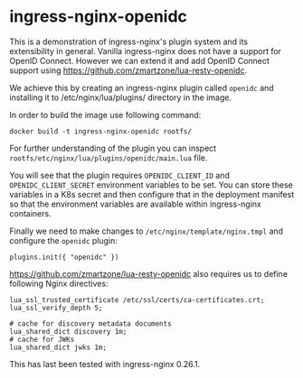 # ingress-nginx-openidc

This is a demonstration of ingress-nginx's plugin system and its extensibility in general.
Vanilla ingress-nginx does not have a support for OpenID Connect. However we can extend it and add
OpenID Connect support using https://github.com/zmartzone/lua-resty-openidc.

We achieve this by creating an ingress-nginx plugin called `openidc` and installing it to /etc/nginx/lua/plugins/
directory in the image.


In order to build the image use following command:

```
docker build -t ingress-nginx-openidc rootfs/
```

For further understanding of the plugin you can inspect `rootfs/etc/nginx/lua/plugins/openidc/main.lua` file.

You will see that the plugin requires `OPENIDC_CLIENT_ID` and `OPENIDC_CLIENT_SECRET` environment variables
to be set. You can store these variables in a K8s secret and then configure that in the deployment manifest
so that the environment variables are available within ingress-nginx containers.

Finally we need to make changes to `/etc/nginx/template/nginx.tmpl` and configure the `openidc` plugin:

```
plugins.init({ "openidc" })
```

https://github.com/zmartzone/lua-resty-openidc also requires us to define following Nginx directives:

```
lua_ssl_trusted_certificate /etc/ssl/certs/ca-certificates.crt;
lua_ssl_verify_depth 5;

# cache for discovery metadata documents
lua_shared_dict discovery 1m;
# cache for JWKs
lua_shared_dict jwks 1m;
```

This has last been tested with ingress-nginx 0.26.1.
